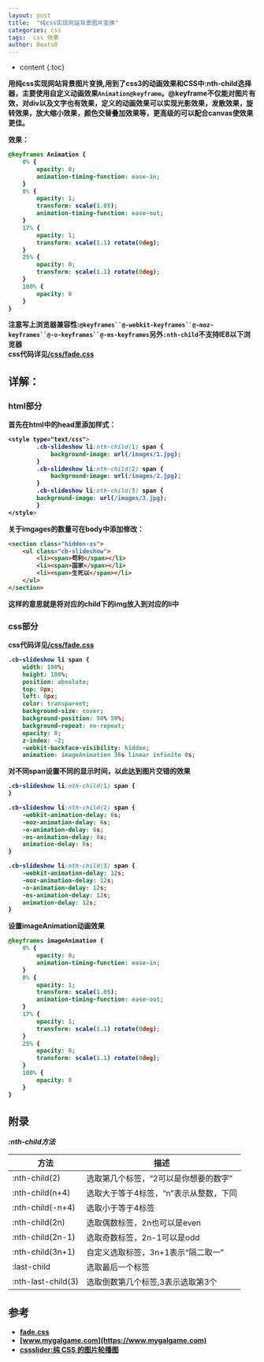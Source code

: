 ```yaml
---
layout: post
title:  "纯css实现网站背景图片变换"
categories: css
tags:  css 效果
author: Beats0
---
```


* content
{:toc}

<b>用纯css实现网站背景图片变换,用到了css3的动画效果和CSS中:nth-child选择器，主要使用自定义动画效果`Animation@keyframe`。@keyframe不仅能对图片有效，对div以及文字也有效果，定义的动画效果可以实现光影效果，发散效果，旋转效果，放大缩小效果，颜色交替叠加效果等，更高级的可以配合canvas使效果更佳。








效果：
```css
@keyframes Animation {
    0% {
        opacity: 0;
        animation-timing-function: ease-in;
    }
    8% {
        opacity: 1;
        transform: scale(1.05);
        animation-timing-function: ease-out;
    }
    17% {
        opacity: 1;
        transform: scale(1.1) rotate(0deg);
    }
    25% {
        opacity: 0;
        transform: scale(1.1) rotate(0deg);
    }
    100% {
        opacity: 0
    }
}
```

注意写上浏览器兼容性:`@keyframes``@-webkit-keyframes``@-moz-keyframes``@-o-keyframes``@-ms-keyframes`另外`:nth-child`不支持IE8以下浏览器<br>
css代码详见[/css/fade.css](https://github.com/Beats0/Beats0.github.io/blob/master/css/fade.css)










## 详解：
### html部分
首先在html中的head里添加样式：
```css
<style type="text/css">
        .cb-slideshow li:nth-child(1) span {
            background-image: url(/images/1.jpg);
        }
        .cb-slideshow li:nth-child(2) span {
            background-image: url(/images/2.jpg);
        }
        .cb-slideshow li:nth-child(3) span {
        background-image: url(/images/3.jpg);
        }
</style>
```

关于imgages的数量可在body中添加修改：

```html
<section class="hidden-xs">
    <ul class="cb-slideshow">
        <li><span>苟利</span></li>
        <li><span>国家</span></li>
        <li><span>生死以</span></li>
    </ul>
</section>
```
这样的意思就是将对应的child下的img放入到对应的li中
### css部分
css代码详见[/css/fade.css](https://github.com/Beats0/Beats0.github.io/blob/master/css/fade.css)

```css
.cb-slideshow li span {
    width: 100%;
    height: 100%;
    position: absolute;
    top: 0px;
    left: 0px;
    color: transparent;
    background-size: cover;
    background-position: 50% 50%;
    background-repeat: no-repeat;
    opacity: 0;
    z-index: -2;
    -webkit-backface-visibility: hidden;
    animation: imageAnimation 36s linear infinite 0s;
```
对不同span设置不同的显示时间，以此达到图片交错的效果
```css
.cb-slideshow li:nth-child(1) span {
}

.cb-slideshow li:nth-child(2) span {
    -webkit-animation-delay: 6s;
    -moz-animation-delay: 6s;
    -o-animation-delay: 6s;
    -ms-animation-delay: 6s;
    animation-delay: 6s;
}

.cb-slideshow li:nth-child(3) span {
    -webkit-animation-delay: 12s;
    -moz-animation-delay: 12s;
    -o-animation-delay: 12s;
    -ms-animation-delay: 12s;
    animation-delay: 12s;
}
```

设置imageAnimation动画效果
```css
@keyframes imageAnimation {
    0% {
        opacity: 0;
        animation-timing-function: ease-in;
    }
    8% {
        opacity: 1;
        transform: scale(1.05);
        animation-timing-function: ease-out;
    }
    17% {
        opacity: 1;
        transform: scale(1.1) rotate(0deg);
    }
    25% {
        opacity: 0;
        transform: scale(1.1) rotate(0deg);
    }
    100% {
        opacity: 0
    }
}
```

## 附录
*:nth-child方法*

方法 | 描述 |
-----|-----|
:nth-child(2)     | 选取第几个标签，“2可以是你想要的数字”
:nth-child(n+4)   | 选取大于等于4标签，“n”表示从整数，下同
:nth-child(-n+4)  | 选取小于等于4标签
:nth-child(2n)    | 选取偶数标签，2n也可以是even
:nth-child(2n-1)  | 选取奇数标签，2n-1可以是odd
:nth-child(3n+1)  | 自定义选取标签，3n+1表示“隔二取一”
:last-child       | 选取最后一个标签
:nth-last-child(3)| 选取倒数第几个标签,3表示选取第3个

## 参考

- [fade.css](https://github.com/Beats0/Beats0.github.io/blob/master/css/fade.css)
- [www.mygalgame.com](https://www.mygalgame.com)
- [cssslider:纯 CSS 的图片轮播图](http://cssslider.com/)
